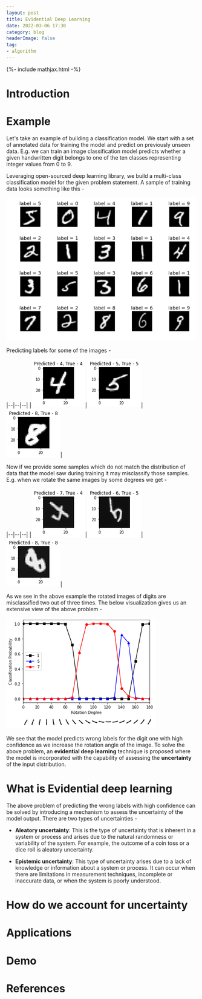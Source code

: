 ```yaml
---
layout: post
title: Evidential Deep Learning
date: 2022-03-06 17:30
category: blog
headerImage: false
tag:
- algorithm
---
```


{%- include mathjax.html -%}

# Introduction
# Example
Let's take an example of building a classification model. We start with a set of annotated data for training the model and predict on previously unseen data. E.g. we can train an image classification model predicts whether a given handwritten digit belongs to one of the ten classes representing integer values from 0 to 9.

Leveraging open-sourced deep learning library, we build a multi-class classification model for the given problem statement. A sample of training data looks something like this - 

![Sample dataset for the Classification task](/assets/images/mnist_sample.png)

Predicting labels for some of the images -

|--|--|--|
|![Sample Four](/assets/images/sample_four_pred_true.png)|![Sample Five](/assets/images/sample_five_pred_true.png)|![Sample eight](/assets/images/sample_eight_pred_true.png)|

Now if we provide some samples which do not match the distribution of data that the model saw during training it may misclassify those samples. E.g. when we rotate the same images by some degrees we get - 

|--|--|--|
|![Rot Four](/assets/images/rot_four_pred_true.png)|![Rot Five](/assets/images/rot_five_pred_true.png)|![Rot eight](/assets/images/rot_eight_pred_true.png)|

As we see in the above example the rotated images of digits are misclassified two out of three times. The below visualization gives us an extensive view of the above problem - 

![EDL-Rot-one](/assets/images/edl_rot_1.png)

We see that the model predicts wrong labels for the digit one with high confidence as we increase the rotation angle of the image. To solve the above problem, an **evidential deep learning** technique is proposed where the model is incorporated with the capability of assessing the **uncertainty** of the input distribution.

# What is Evidential deep learning

The above problem of predicting the wrong labels with high confidence can be solved by introducing a mechanism to assess the uncertainty of the model output. There are two types of uncertainties - 

- **Aleatory uncertainty**: This is the type of uncertainty that is inherent in a system or process and arises due to the natural randomness or variability of the system. For example, the outcome of a coin toss or a dice roll is aleatory uncertainty.

- **Epistemic uncertainty**: This type of uncertainty arises due to a lack of knowledge or information about a system or process. It can occur when there are limitations in measurement techniques, incomplete or inaccurate data, or when the system is poorly understood.

# How do we account for uncertainty



# Applications
# Demo
# References
